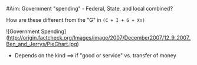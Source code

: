#Aim: Government "spending" - Federal, State, and local combined?

How are these different from the "G" in `(C + I + G + Xn)`

![Government Spending] (http://origin.factcheck.org/Images/image/2007/December2007/12_9_2007_Ben_and_Jerrys/PieChart.jpg)

- Depends on the kind ==> if "good or service" vs. transfer of money

